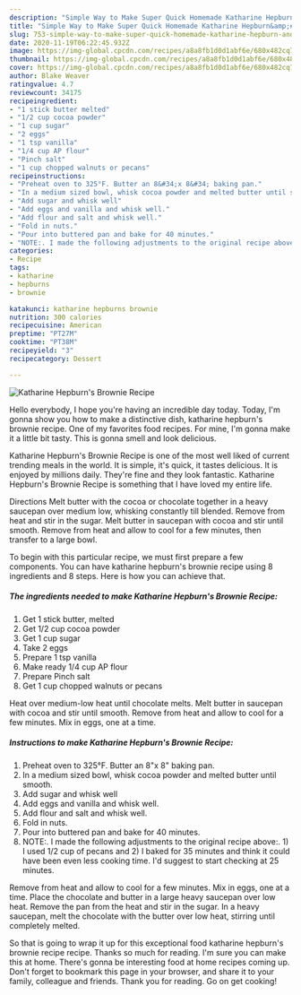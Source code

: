```yaml
---
description: "Simple Way to Make Super Quick Homemade Katharine Hepburn&amp;#39;s Brownie Recipe"
title: "Simple Way to Make Super Quick Homemade Katharine Hepburn&amp;#39;s Brownie Recipe"
slug: 753-simple-way-to-make-super-quick-homemade-katharine-hepburn-and-39-s-brownie-recipe
date: 2020-11-19T06:22:45.932Z
image: https://img-global.cpcdn.com/recipes/a8a8fb1d0d1abf6e/680x482cq70/katharine-hepburns-brownie-recipe-recipe-main-photo.jpg
thumbnail: https://img-global.cpcdn.com/recipes/a8a8fb1d0d1abf6e/680x482cq70/katharine-hepburns-brownie-recipe-recipe-main-photo.jpg
cover: https://img-global.cpcdn.com/recipes/a8a8fb1d0d1abf6e/680x482cq70/katharine-hepburns-brownie-recipe-recipe-main-photo.jpg
author: Blake Weaver
ratingvalue: 4.7
reviewcount: 34175
recipeingredient:
- "1 stick butter melted"
- "1/2 cup cocoa powder"
- "1 cup sugar"
- "2 eggs"
- "1 tsp vanilla"
- "1/4 cup AP flour"
- "Pinch salt"
- "1 cup chopped walnuts or pecans"
recipeinstructions:
- "Preheat oven to 325°F. Butter an 8&#34;x 8&#34; baking pan."
- "In a medium sized bowl, whisk cocoa powder and melted butter until smooth."
- "Add sugar and whisk well"
- "Add eggs and vanilla and whisk well."
- "Add flour and salt and whisk well."
- "Fold in nuts."
- "Pour into buttered pan and bake for 40 minutes."
- "NOTE:. I made the following adjustments to the original recipe above:. 1) I used 1/2 cup of pecans and 2) I baked for 35 minutes and think it could have been even less cooking time. I&#39;d suggest to start checking at 25 minutes."
categories:
- Recipe
tags:
- katharine
- hepburns
- brownie

katakunci: katharine hepburns brownie 
nutrition: 300 calories
recipecuisine: American
preptime: "PT27M"
cooktime: "PT38M"
recipeyield: "3"
recipecategory: Dessert

---
```



![Katharine Hepburn&#39;s Brownie Recipe](https://img-global.cpcdn.com/recipes/a8a8fb1d0d1abf6e/680x482cq70/katharine-hepburns-brownie-recipe-recipe-main-photo.jpg)

Hello everybody, I hope you're having an incredible day today. Today, I'm gonna show you how to make a distinctive dish, katharine hepburn&#39;s brownie recipe. One of my favorites food recipes. For mine, I'm gonna make it a little bit tasty. This is gonna smell and look delicious.

Katharine Hepburn&#39;s Brownie Recipe is one of the most well liked of current trending meals in the world. It is simple, it's quick, it tastes delicious. It is enjoyed by millions daily. They're fine and they look fantastic. Katharine Hepburn&#39;s Brownie Recipe is something that I have loved my entire life.

Directions Melt butter with the cocoa or chocolate together in a heavy saucepan over medium low, whisking constantly till blended. Remove from heat and stir in the sugar. Melt butter in saucepan with cocoa and stir until smooth. Remove from heat and allow to cool for a few minutes, then transfer to a large bowl.


To begin with this particular recipe, we must first prepare a few components. You can have katharine hepburn&#39;s brownie recipe using 8 ingredients and 8 steps. Here is how you can achieve that.

<!--inarticleads1-->

##### The ingredients needed to make Katharine Hepburn&#39;s Brownie Recipe:

1. Get 1 stick butter, melted
1. Get 1/2 cup cocoa powder
1. Get 1 cup sugar
1. Take 2 eggs
1. Prepare 1 tsp vanilla
1. Make ready 1/4 cup AP flour
1. Prepare Pinch salt
1. Get 1 cup chopped walnuts or pecans


Heat over medium-low heat until chocolate melts. Melt butter in saucepan with cocoa and stir until smooth. Remove from heat and allow to cool for a few minutes. Mix in eggs, one at a time. 

<!--inarticleads2-->

##### Instructions to make Katharine Hepburn&#39;s Brownie Recipe:

1. Preheat oven to 325°F. Butter an 8&#34;x 8&#34; baking pan.
1. In a medium sized bowl, whisk cocoa powder and melted butter until smooth.
1. Add sugar and whisk well
1. Add eggs and vanilla and whisk well.
1. Add flour and salt and whisk well.
1. Fold in nuts.
1. Pour into buttered pan and bake for 40 minutes.
1. NOTE:. I made the following adjustments to the original recipe above:. 1) I used 1/2 cup of pecans and 2) I baked for 35 minutes and think it could have been even less cooking time. I&#39;d suggest to start checking at 25 minutes.


Remove from heat and allow to cool for a few minutes. Mix in eggs, one at a time. Place the chocolate and butter in a large heavy saucepan over low heat. Remove the pan from the heat and stir in the sugar. In a heavy saucepan, melt the chocolate with the butter over low heat, stirring until completely melted. 

So that is going to wrap it up for this exceptional food katharine hepburn&#39;s brownie recipe recipe. Thanks so much for reading. I'm sure you can make this at home. There's gonna be interesting food at home recipes coming up. Don't forget to bookmark this page in your browser, and share it to your family, colleague and friends. Thank you for reading. Go on get cooking!
